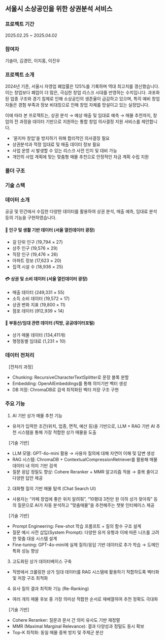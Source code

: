  ## 서울시 소상공인을 위한 상권분석 서비스

### 프로젝트 기간
2025.02.25 ~ 2025.04.02

### 참여자
기솔아, 김경민, 이지홍, 이진우

### 프로젝트 소개 

2024년 기준, 서울시 자영업 폐업률은 125%를 기록하며 역대 최고치를 갱신했습니다. 이는 창업보다 폐업이 더 많은, 극심한 창업 리스크 시대를 반영하는 수치입니다.
과포화된 업종 구조와 경기 침체로 인해 소상공인의 생존율이 급감하고 있으며, 특히 예비 창업자들은 경험 부족과 정보 비대칭으로 인해 창업 자체를 망설이고 있는 실정입니다.

이에 따라 본 프로젝트는,
상권 분석 → 예상 매출 및 임대료 예측 → 매물 추천까지,
창업의 전 과정을 데이터 기반으로 지원하는 통합 창업 의사결정 지원 서비스를 제안합니다.

- '묻지마 창업'을 방지하기 위해 합리적인 의사결정 필요
- 상권분석과 적정 임대료 및 매출 데이터 정보 필요
- 사업 운영 시 발생할 수 있는 리스크 사전 인지 및 대비 가능
- 개인의 사업 계획에 맞는 맞춤형 매물 추천으로 안정적인 자금 계획 수립 지원

### 폴더 구조

### 기술 스택


### 데이터 소개

공공 및 민간에서 수집한 다양한 데이터를 활용하여 상권 분석, 매출 예측, 임대료 분석 등의 기능을 구현하였습니다.

#### 👫 인구 및 생활 기반 데이터 (**서울 열린데이터 광장**)
- 길 단위 인구 (19,794 × 27)  
- 상주 인구 (19,576 × 29)  
- 직장 인구 (19,476 × 26)  
- 아파트 정보 (17,623 × 20)  
- 집객 시설 수 (18,936 × 25)  

#### 💳 상권 및 소비 데이터  (**서울 열린데이터 광장**)
- 매출 데이터 (249,331 × 55)  
- 소득 소비 데이터 (19,572 × 17)  
- 상권 변화 지표 (19,800 × 11)  
- 점포 데이터 (912,939 × 14)  

#### 🏢 부동산/임대 관련 데이터  (**직방, 공공데이터포털**)
- 상가 매물 데이터 (134,411개)  
- 행정동별 임대료 (1,231 × 10)  

### 데이터 전처리

 &nbsp;&nbsp;&nbsp;[전처리 과정]
- Chunking: RecursiveCharacterTextSplitter로 문장 블록 분할
- Embedding: OpenAIEmbeddings를 통해 의미기반 벡터 생성
- DB 저장: ChromaDB로 검색 최적화된 벡터 저장 구조 구현


### 주요 기능

1. AI 기반 상가 매물 추천 기능
- 유저가 입력한 조건(위치, 업종, 면적, 예산 등)을 기반으로, LLM + RAG 기반 AI 추천 시스템을 통해 가장 적합한 상가 매물을 도출

 &nbsp;&nbsp;&nbsp;[기술 기반]
- LLM 모델: GPT-4o-mini 활용 → 사용자 질의에 대해 자연어 이해 및 답변 생성
- RAG 시스템: ChromaDB + ContextualCompressionRetriever를 활용해 매물 데이터 내 의미 기반 검색
- 질문 응답 정밀도 향상: Cohere Reranker + MMR 알고리즘 적용 → 중복 줄이고 다양한 답안 제공


2. 대화형 질의 기반 매물 탐색 (Chat Search UI)
- 사용자는 “카페 창업에 좋은 위치 알려줘”, “10평대 3천만 원 이하 상가 찾아줘” 등의 질문으로 AI가 자동 분석하고 "맞춤매물"을 추천해주는 챗봇 인터페이스 제공

 &nbsp;&nbsp;&nbsp;[기술 기반]
- Prompt Engineering: Few-shot 학습 프롬프트 + 질의 함수 구조 설계
- 질문 예시 사전 삽입(System Prompt): 다양한 유저 유형과 이에 따른 니즈를 고려한 맞춤 대응 시스템 설계
- Fine-tuning: GPT-4o-mini에 실제 질의/응답 기반 데이터로 추가 학습 → 도메인 특화 성능 향상


3. 고도화된 상가 데이터베이스 구축
- 직방에서 크롤링한 상가 임대 데이터를 RAG 시스템에 활용하기 적합하도록 벡터화 및 저장 구조 최적화

4. 유사 질의 결과 최적화 기능 (Re-Ranking)
- 여러 개의 매물 후보 중 가장 의미상 적합한 순서로 재배열하여 추천 정확도 극대화

 &nbsp;&nbsp;&nbsp;[기술 기반]
- Cohere Reranker: 질문과 문서 간 의미 유사도 기반 재정렬
- MMR (Maximal Marginal Relevance): 결과 다양성과 정밀도 동시 확보
- Top-K 최적화: 동일 매물 중복 방지 및 주제군 분산

